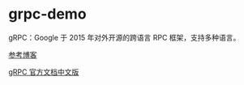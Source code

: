 # grpc-demo

gRPC：Google 于 2015 年对外开源的跨语言 RPC 框架，支持多种语言。

[参考博客](https://blog.csdn.net/zhj_fly/article/details/82684970)

[gRPC 官方文档中文版](https://doc.oschina.net/grpc?t=58009)


